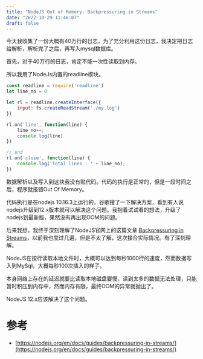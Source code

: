 ```yaml
---
title: "NodeJS Out of Memory: Backpressuring in Streams"
date: "2022-10-29 11:46:07"
draft: false
---
```


今天我收集了一份大概有40万行的日志，为了充分利用这份日志，我决定把日志给解析，解析完了之后，再写入mysql数据库。

首先，对于40万行的日志，肯定不能一次性读取到内存。

所以我用了NodeJs内置的readline模块。

```javascript
const readline = require('readline')
let line_no = 0

let rl = readline.createInterface({
    input: fs.createReadStream('./my.log')
})

rl.on('line', function(line) {
    line_no++;
    console.log(line)
})

// end
rl.on('close', function(line) {
    console.log('Total lines : ' + line_no);
})
```


数据解析以及写入到这块我没有贴代码。代码的执行是正常的，但是一段时间之后，程序就报错Out Of Memory。

代码执行是在nodejs 10.16.3上运行的，谷歌搜了一下解决方案，看到有人说nodejs升级到12.x版本就可以解决这个问题。我抱着试试看的想法，升级了nodejs到最新版，果然没有再出现OOM的问题。

后来我想，我终于深刻理解了NodeJS官网上的这篇文章 [Backpressuring in Streams](https://nodejs.org/en/docs/guides/backpressuring-in-streams/)，以前我也度过几遍，但是不太了解，这次接合实际情况。有了深刻理解。

NodeJS在按行读取本地文件时，大概可以达到每秒1000行的速度，然而数据写入到MySql，大概每秒100次插入的样子。

本身网络上存在的延迟就要比读取本地磁盘要慢，读到太多的数据无法处理，只能暂时积压到内存中，然而内存有限，最终OOM的异常就抛出了。

NodeJS 12.x应该解决了这个问题。

# 参考

- [https://nodejs.org/en/docs/guides/backpressuring-in-streams/](https://nodejs.org/en/docs/guides/backpressuring-in-streams/)
